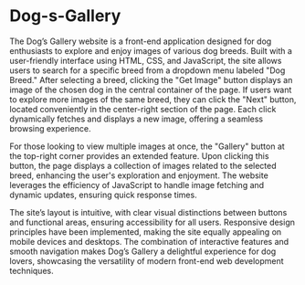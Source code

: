 # Dog-s-Gallery
The Dog’s Gallery website is a front-end application designed for dog enthusiasts to explore and enjoy images of various dog breeds. Built with a user-friendly interface using HTML, CSS, and JavaScript, the site allows users to search for a specific breed from a dropdown menu labeled "Dog Breed." After selecting a breed, clicking the "Get Image" button displays an image of the chosen dog in the central container of the page. If users want to explore more images of the same breed, they can click the "Next" button, located conveniently in the center-right section of the page. Each click dynamically fetches and displays a new image, offering a seamless browsing experience.

For those looking to view multiple images at once, the "Gallery" button at the top-right corner provides an extended feature. Upon clicking this button, the page displays a collection of images related to the selected breed, enhancing the user's exploration and enjoyment. The website leverages the efficiency of JavaScript to handle image fetching and dynamic updates, ensuring quick response times. 

The site’s layout is intuitive, with clear visual distinctions between buttons and functional areas, ensuring accessibility for all users. Responsive design principles have been implemented, making the site equally appealing on mobile devices and desktops. The combination of interactive features and smooth navigation makes Dog’s Gallery a delightful experience for dog lovers, showcasing the versatility of modern front-end web development techniques.
